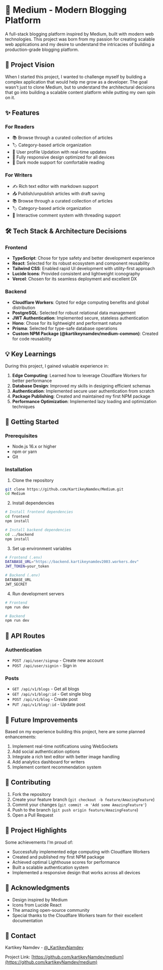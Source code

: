 # 📝 Medium - Modern Blogging Platform

A full-stack blogging platform inspired by Medium, built with modern web technologies. This project was born from my passion for creating scalable web applications and my desire to understand the intricacies of building a production-grade blogging platform.

## 🎯 Project Vision
When I started this project, I wanted to challenge myself by building a complex application that would help me grow as a developer. The goal wasn't just to clone Medium, but to understand the architectural decisions that go into building a scalable content platform while putting my own spin on it.

## ✨ Features

### For Readers
- 📚 Browse through a curated collection of articles
- 🏷️ Category-based article organization
- 👤 User profile Updation with real-time updates
- 📱 Fully responsive design optimized for all devices
- 🌙 Dark mode support for comfortable reading

### For Writers
- ✍️ Rich text editor with markdown support
- 📤 Publish/unpublish articles with draft saving
- 📚 Browse through a curated collection of articles
- 🏷️ Category-based article organization
- 📝 Interactive comment system with threading support

## 🛠️ Tech Stack & Architecture Decisions

### Frontend
- **TypeScript**: Chose for type safety and better development experience
- **React**: Selected for its robust ecosystem and component reusability
- **Tailwind CSS**: Enabled rapid UI development with utility-first approach
- **Lucide Icons**: Provided consistent and lightweight iconography
- **Vercel**: Chosen for its seamless deployment and excellent DX

### Backend
- **Cloudflare Workers**: Opted for edge computing benefits and global distribution
- **PostgreSQL**: Selected for robust relational data management
- **JWT Authentication**: Implemented secure, stateless authentication
- **Hono**: Chose for its lightweight and performant nature
- **Prisma**: Selected for type-safe database operations
- **Custom NPM Package (@kartikeynamdev/medium-common)**: Created for code reusability

## 💡 Key Learnings

During this project, I gained valuable experience in:
1. **Edge Computing**: Learned how to leverage Cloudflare Workers for better performance
2. **Database Design**: Improved my skills in designing efficient schemas
3. **Authentication**: Implemented secure user authentication from scratch
4. **Package Publishing**: Created and maintained my first NPM package
5. **Performance Optimization**: Implemented lazy loading and optimization techniques

## 🚀 Getting Started

### Prerequisites
- Node.js 16.x or higher
- npm or yarn
- Git

### Installation

1. Clone the repository
```bash
git clone https://github.com/KartikeyNamdev/Medium.git
cd Medium
```

2. Install dependencies
```bash
# Install frontend dependencies
cd frontend
npm install

# Install backend dependencies
cd ../backend
npm install
```

3. Set up environment variables
```bash
# Frontend (.env)
DATABASE_URL="https://backend.kartikeynamdev2003.workers.dev"
JWT_TOKEN=your_token

# Backend (.env)
DATABASE_URL
JWT_SECRET
```

4. Run development servers
```bash
# Frontend
npm run dev

# Backend
npm run dev
```

## 🔑 API Routes

### Authentication
- `POST /api/user/signup` - Create new account
- `POST /api/user/signin` - Sign in

### Posts
- `GET /api/v1/blogs` - Get all blogs
- `GET /api/v1/blog/:id` - Get single blog
- `POST /api/v1/blog` - Create post
- `PUT /api/v1/blog/:id` - Update post

## 🎯 Future Improvements

Based on my experience building this project, here are some planned enhancements:
1. Implement real-time notifications using WebSockets
2. Add social authentication options
3. Integrate a rich text editor with better image handling
4. Add analytics dashboard for writers
5. Implement content recommendation system

## 🤝 Contributing

1. Fork the repository
2. Create your feature branch (`git checkout -b feature/AmazingFeature`)
3. Commit your changes (`git commit -m 'Add some AmazingFeature'`)
4. Push to the branch (`git push origin feature/AmazingFeature`)
5. Open a Pull Request

## 🎉 Project Highlights

Some achievements I'm proud of:
- Successfully implemented edge computing with Cloudflare Workers
- Created and published my first NPM package
- Achieved optimal Lighthouse scores for performance
- Built a scalable authentication system
- Implemented a responsive design that works across all devices

## 👏 Acknowledgments

- Design inspired by Medium
- Icons from Lucide React
- The amazing open-source community
- Special thanks to the Cloudflare Workers team for their excellent documentation

## 📧 Contact

Kartikey Namdev - [@_KartikeyNamdev](https://x.com/_KartikeyNamdev)

Project Link: [https://github.com/kartikeyNamdev/medium](https://github.com/kartikeyNamdev/medium)
